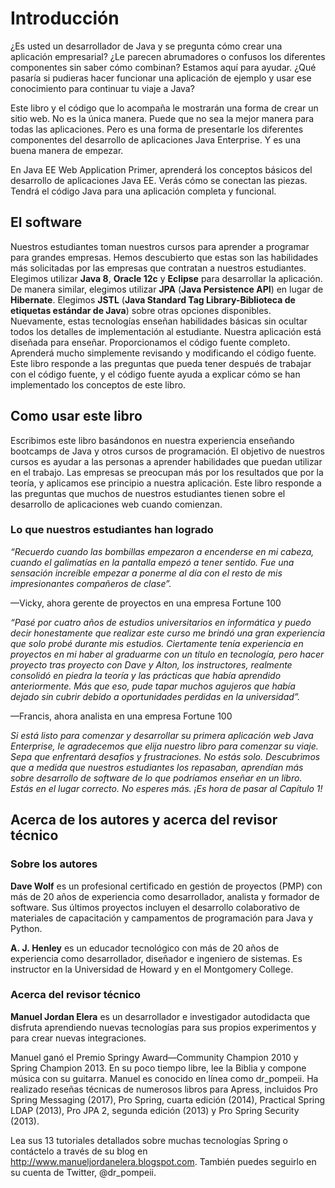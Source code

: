 # Introducción

¿Es usted un desarrollador de Java y se pregunta cómo crear una aplicación empresarial? ¿Le parecen abrumadores o confusos los diferentes componentes sin saber cómo combinan? Estamos aquí para ayudar. ¿Qué pasaría si pudieras hacer funcionar una aplicación de ejemplo y usar ese conocimiento para continuar tu viaje a Java?

Este libro y el código que lo acompaña le mostrarán una forma de crear un sitio web. No es la única manera. Puede que no sea la mejor manera para todas las aplicaciones. Pero es una forma de presentarle los diferentes componentes del desarrollo de aplicaciones Java Enterprise. Y es una buena manera de empezar.

En Java EE Web Application Primer, aprenderá los conceptos básicos del desarrollo de aplicaciones Java EE. Verás cómo se conectan las piezas. Tendrá el código Java para una aplicación completa y funcional.

## El software

Nuestros estudiantes toman nuestros cursos para aprender a programar para grandes empresas. Hemos descubierto que estas son las habilidades más solicitadas por las empresas que contratan a nuestros estudiantes. Elegimos utilizar **Java 8**, **Oracle 12c** y **Eclipse** para desarrollar la aplicación. De manera similar, elegimos utilizar **JPA** (**Java Persistence API**) en lugar de **Hibernate**. Elegimos **JSTL** (**Java Standard Tag Library-Biblioteca de etiquetas estándar de Java**) sobre otras opciones disponibles. Nuevamente, estas tecnologías enseñan habilidades básicas sin ocultar todos los detalles de implementación al estudiante. Nuestra aplicación está diseñada para enseñar. Proporcionamos el código fuente completo. Aprenderá mucho simplemente revisando y modificando el código fuente. Este libro responde a las preguntas que pueda tener después de trabajar con el código fuente, y el código fuente ayuda a explicar cómo se han implementado los conceptos de este libro.

## Como usar este libro

Escribimos este libro basándonos en nuestra experiencia enseñando bootcamps de Java y otros cursos de programación. El objetivo de nuestros cursos es ayudar a las personas a aprender habilidades que puedan utilizar en el trabajo. Las empresas se preocupan más por los resultados que por la teoría, y aplicamos ese principio a nuestra aplicación. Este libro responde a las preguntas que muchos de nuestros estudiantes tienen sobre el desarrollo de aplicaciones web cuando comienzan.

### Lo que nuestros estudiantes han logrado

*“Recuerdo cuando las bombillas empezaron a encenderse en mi cabeza, cuando el galimatías en la pantalla empezó a tener sentido. Fue una sensación increíble empezar a ponerme al día con el resto de mis impresionantes compañeros de clase”.*

—Vicky, ahora gerente de proyectos en una empresa Fortune 100

*“Pasé por cuatro años de estudios universitarios en informática y puedo decir honestamente que realizar este curso me brindó una gran experiencia que solo probé durante mis estudios. Ciertamente tenía experiencia en proyectos en mi haber al graduarme con un título en tecnología, pero hacer proyecto tras proyecto con Dave y Alton, los instructores, realmente consolidó en piedra la teoría y las prácticas que había aprendido anteriormente. Más que eso, pude tapar muchos agujeros que había dejado sin cubrir debido a oportunidades perdidas en la universidad”.*

—Francis, ahora analista en una empresa Fortune 100

*Si está listo para comenzar y desarrollar su primera aplicación web Java Enterprise, le agradecemos que elija nuestro libro para comenzar su viaje. Sepa que enfrentará desafíos y frustraciones. No estás solo. Descubrimos que a medida que nuestros estudiantes los repasaban, aprendían más sobre desarrollo de software de lo que podríamos enseñar en un libro. Estás en el lugar correcto. No esperes más. ¡Es hora de pasar al Capítulo 1!*

## Acerca de los autores y acerca del revisor técnico

### Sobre los autores

**Dave Wolf** es un profesional certificado en gestión de proyectos (PMP) con más de 20 años de experiencia como desarrollador, analista y formador de software. Sus últimos proyectos incluyen el desarrollo colaborativo de materiales de capacitación y campamentos de programación para Java y Python.


**A. J. Henley** es un educador tecnológico con más de 20 años de experiencia como desarrollador, diseñador e ingeniero de sistemas. Es instructor en la Universidad de Howard y en el Montgomery College.

### Acerca del revisor técnico

**Manuel Jordan Elera** es un desarrollador e investigador autodidacta que disfruta aprendiendo nuevas tecnologías para sus propios experimentos y para crear nuevas integraciones.

Manuel ganó el Premio Springy Award—Community Champion 2010 y Spring Champion 2013. En su poco tiempo libre, lee la Biblia y compone música con su guitarra. Manuel es conocido en línea como dr_pompeii. Ha realizado reseñas técnicas de numerosos libros para Apress, incluidos Pro Spring Messaging (2017), Pro Spring, cuarta edición (2014), Practical Spring LDAP (2013), Pro JPA 2, segunda edición (2013) y Pro Spring Security (2013).

Lea sus 13 tutoriales detallados sobre muchas tecnologías Spring o contáctelo a través de su blog en http://www.manueljordanelera.blogspot.com. También puedes seguirlo en su cuenta de Twitter, @dr_pompeii.
